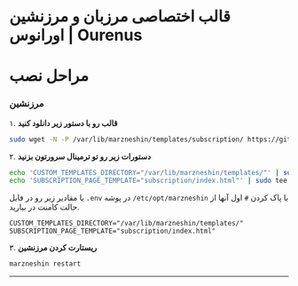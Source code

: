 # قالب اختصاصی مرزبان و مرزنشین اورانوس | Ourenus

# مراحل نصب

### مرزنشین

۱. **قالب رو با دستور زیر دانلود کنید**
   ```sh
   sudo wget -N -P /var/lib/marzneshin/templates/subscription/ https://github.com/ali-ar1/Ourenus/releases/latest/download/index.html
   ```

۲. **دستورات زیر رو تو ترمینال سرورتون بزنید**
   ```sh
   echo 'CUSTOM_TEMPLATES_DIRECTORY="/var/lib/marzneshin/templates/"' | sudo tee -a /etc/opt/marzneshin/.env
   echo 'SUBSCRIPTION_PAGE_TEMPLATE="subscription/index.html"' | sudo tee -a /etc/opt/marzneshin/.env
   ```
   یا مقادیر زیر رو در فایل `.env` در پوشه `/etc/opt/marzneshin` با پاک کردن `#` اول آنها از حالت کامنت در بیارید.
   ```
   CUSTOM_TEMPLATES_DIRECTORY="/var/lib/marzneshin/templates/"
   SUBSCRIPTION_PAGE_TEMPLATE="subscription/index.html"
   ```

۳. **ریستارت کردن مرزنشین**
   ```sh
   marzneshin restart
   ```

---

####
